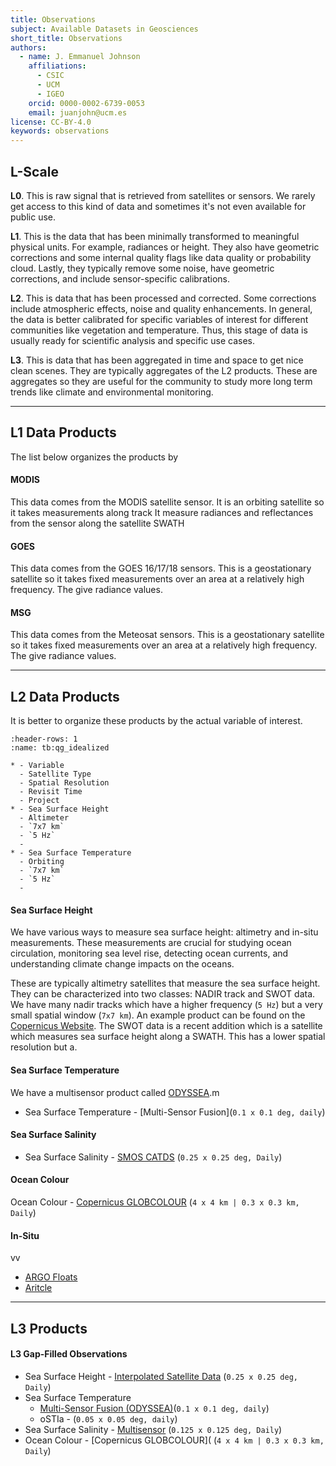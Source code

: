 ```yaml
---
title: Observations
subject: Available Datasets in Geosciences
short_title: Observations
authors:
  - name: J. Emmanuel Johnson
    affiliations:
      - CSIC
      - UCM
      - IGEO
    orcid: 0000-0002-6739-0053
    email: juanjohn@ucm.es
license: CC-BY-4.0
keywords: observations
---
```



## L-Scale

**L0**. 
This is raw signal that is retrieved from satellites or sensors.
We rarely get access to this kind of data and sometimes it's not even available for public use.

**L1**.
This is the data that has been minimally transformed to meaningful physical units.
For example, radiances or height.
They also have geometric corrections and some internal quality flags like data quality or probability cloud.
Lastly, they typically remove some noise, have geometric corrections, and include sensor-specific calibrations.

**L2**.
This is data that has been processed and corrected.
Some corrections include atmospheric effects, noise and quality enhancements.
In general, the data is better calibrated for specific variables of interest for different communities like vegetation and temperature.
Thus, this stage of data is usually ready for scientific analysis and specific use cases.

**L3**.
This is data that has been aggregated in time and space to get nice clean scenes.
They are typically aggregates of the L2 products.
These are aggregates so they are useful for the community to study more long term trends like climate and environmental monitoring.


***
## L1 Data Products

The list below organizes the products by 

#### MODIS

This data comes from the MODIS satellite sensor. 
It is an orbiting satellite so it takes measurements along track
It measure radiances and reflectances from the sensor along the satellite SWATH

#### GOES

This data comes from the GOES 16/17/18 sensors.
This is a geostationary satellite so it takes fixed measurements over an area at a relatively high frequency.
The give radiance values.

#### MSG

This data comes from the Meteosat sensors.
This is a geostationary satellite so it takes fixed measurements over an area at a relatively high frequency.
The give radiance values.

***
## L2 Data Products

It is better to organize these products by the actual variable of interest.

```{list-table} Table with idealized configuration
:header-rows: 1
:name: tb:qg_idealized

* - Variable
  - Satellite Type
  - Spatial Resolution
  - Revisit Time
  - Project
* - Sea Surface Height
  - Altimeter
  - `7x7 km`
  - `5 Hz`
  - 
* - Sea Surface Temperature
  - Orbiting
  - `7x7 km`
  - `5 Hz`
  - 

```

#### Sea Surface Height

We have various ways to measure sea surface height: altimetry and in-situ measurements.
These measurements are crucial for studying ocean circulation, monitoring sea level rise, detecting ocean currents, and understanding climate change impacts on the oceans.

These are typically altimetry satellites that measure the sea surface height.
They can be characterized into two classes: NADIR track and SWOT data.
We have many nadir tracks which have a higher frequency (`5 Hz`) but a very small spatial window (`7x7 km`).
An example product can be found on the [Copernicus Website](https://data.marine.copernicus.eu/product/SEALEVEL_GLO_PHY_L3_NRT_008_044/description).
The SWOT data is a recent addition which is a satellite which measures sea surface height along a SWATH. 
This has a lower spatial resolution but a.

#### Sea Surface Temperature

We have a multisensor product called [ODYSSEA](https://data.marine.copernicus.eu/product/SST_GLO_SST_L3S_NRT_OBSERVATIONS_010_010/description).m

* Sea Surface Temperature - [Multi-Sensor Fusion](`0.1 x 0.1 deg, daily`)

#### Sea Surface Salinity

* Sea Surface Salinity - [SMOS CATDS](https://data.marine.copernicus.eu/product/MULTIOBS_GLO_PHY_SSS_L3_MYNRT_015_014/description) (`0.25 x 0.25 deg, Daily`)

#### Ocean Colour

Ocean Colour - [Copernicus GLOBCOLOUR](https://data.marine.copernicus.eu/product/OCEANCOLOUR_GLO_BGC_L3_MY_009_103/description) (`4 x 4 km | 0.3 x 0.3 km, Daily`)


#### In-Situ 
vv
- [ARGO Floats](https://github.com/euroargodev/argopy)
- [Aritcle](https://www.frontiersin.org/articles/10.3389/fmars.2019.00419)


***
## L3 Products

#### **L3 Gap-Filled Observations**

- Sea Surface Height - [Interpolated Satellite Data](https://data.marine.copernicus.eu/product/SEALEVEL_GLO_PHY_L4_NRT_008_046/description) (`0.25 x 0.25 deg, Daily`)
- Sea Surface Temperature 
  - [Multi-Sensor Fusion (ODYSSEA)](https://data.marine.copernicus.eu/product/SEALEVEL_GLO_PHY_L4_NRT_008_046/description)(`0.1 x 0.1 deg, daily`)
  - oSTIa - [](https://data.marine.copernicus.eu/product/SST_GLO_SST_L4_NRT_OBSERVATIONS_010_001/description) (`0.05 x 0.05 deg, daily`)
- Sea Surface Salinity - [Multisensor](https://data.marine.copernicus.eu/product/MULTIOBS_GLO_PHY_S_SURFACE_MYNRT_015_013/description) (`0.125 x 0.125 deg, Daily`)
- Ocean Colour - [Copernicus GLOBCOLOUR]([](https://data.marine.copernicus.eu/product/OCEANCOLOUR_GLO_BGC_L4_MY_009_104/description) (`4 x 4 km | 0.3 x 0.3 km, Daily`)
